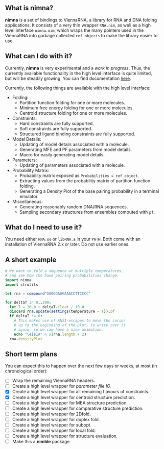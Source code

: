 ## What is nimna?

**nimna** is a set of bindings to ViennaRNA, a library for RNA and DNA folding applications.
It consists of a very thin wrapper `RNA.nim`, as well as a high level interface `nimna.nim`,
which wraps the many pointers used in the ViennaRNA into garbage collected `ref objects` to
make the library easier to use.

## What can I do with it?

Currently, **nimna** is very experimental and a *work in progress*. Thus, the currently
available functionality in the high level interface is quite limited, but will be steadily
growing. You can find documentation [here](https://mjendrusch.github.io/nimna/api.html).

Currently, the following things are available with the high level interface:

  * Folding:
    * Partition function folding for one or more molecules.
    * Minimum free energy folding for one or more molecules.
    * Centroid structure folding for one or more molecules.
  * Constraints:
    * Hard constraints are fully supported.
    * Soft constraints are fully supported.
    * Structured ligand binding constraints are fully supported.
  * Model Details:
    * Updating of model details associated with a molecule.
    * Generating MFE and PF parameters from model details.
    * Macro for easily generating model details.
  * Parameters:
    * Updating of parameters associated with a molecule.
  * Probability Matrix:
    * Probability matrix exposed as `Probabilities = ref object`.
    * Extracting values from the probability matrix of
      partition function folding.
    * Generating a Density Plot of the base pairing probability
      in a terminal emulator.
  * Miscellaneous:
    * Generating reasonably random DNA/RNA sequences.
    * Sampling secondary structures from ensembles computed with
      `pf`.
    
## What do I need to use it?
You need either `RNA.so` or `libRNA.a` in your `PATH`. Both come with an installation of
ViennaRNA 2.x or later. Do not use earlier ones.

## A short example
```nim
# We want to fold a sequence at multiple temperatures,
# and see how the base pairing probabilities change:
import nimna
import strutils

let rna = compound"GGGGGAGGAAACCTTCCCC"

for deltaT in 0..200:
  let T = 20.0 + deltaT.float / 10.0
  discard rna.update(settings(temperature = T)).pf
  if deltaT != 0:
    # This makes use of ANSI-escapes to move the cursor
    # up to the beginning of the plot, to write over it
    # again, so we can have a nice animation.
    echo "\e[$1A" % $(rna.length + 2)
  rna.densityPlot
```

## Short term plans
You can expect this to happen over the next few days or weeks, at most
(in chronological order):

- [ ] Wrap the remaining ViennaRNA headers.
- [ ] Create a high level wrapper for *parameter file IO*.
- [x] Create a high level wrapper for all remaining flavours
  of constraints.
- [x] Create a high level wrapper for centroid structure prediction.
- [ ] Create a high level wrapper for MEA structure prediction.
- [ ] Create a high level wrapper for comparative structure prediction.
- [ ] Create a high level wrapper for 2Dfold.
- [ ] Create a high level wrapper for duplex fold.
- [ ] Create a high level wrapper for subopt.
- [ ] Create a high level wrapper for local fold.
- [ ] Create a high level wrapper for structure evaluation.
- [ ] Make this a **nimble** package.
